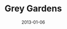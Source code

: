 ---
subheader: ''
description: "<p><span>Once among the brightest names in the pre-Camelot social register,\
  \ the deliciously eccentric aunt and cousin of Jacqueline Kennedy Onassis are now\
  \ East Hampton\u2019s most notorious recluses. Facing an uncertain future, Edith\
  \ Bouvier Beale and her adult daughter, 'Little' Edie, are forced to revisit their\
  \ storied past and come to terms with it \u2013 for better, and for worse.</span></p>\
  \ <p><span>book by\_</span><strong>Doug Wright</strong><br/><span>music by\_</span><strong>Scott\
  \ Frankel</strong><br/><span>lyrics by\_</span><strong>Michael Korie</strong></p><p>directed\
  \ by\_<strong>\xC9amon Boylan</strong></p> <p><strong>Cast</strong></p><p><strong>Nora\
  \ Bingham</strong> (\"Little\" Edie Beale/Edith Bouvier Beale) is a fourth-year\
  \ Spanish major/TAPS minor in the College. She has perviously performed in<em> Into\
  \ the Woods </em>(Jack's Mother/Cinderella's Mother), <em>Much Ado About Nothing</em>\
  \ (Dogberry), <em>Reefer Madness</em> (Sally), <em>The River Jordan: A Victorian\
  \ Circus Tale </em>(Fortunata), <em>Principia Circusatica</em> (The Electron), and\
  \ 8 New Work Week productions. She has also been a makeup and assistant costume\
  \ designer on <em>The Violet Hour</em> and <em>The Lion in Winter</em>.</p><p><strong>Hilary\
  \ Clifford</strong> (Young \"Little\" Edie Beale) is a fourth-year Religious Studies\
  \ and Fundamentals: Issues and Texts double major. She has previously appeared in\
  \ <em>Proof</em> (Claire), and recently served as the Assistant Props Master for\
  \ <a href=\"http://arts.uchicago.edu/content/house-yes\" target=\"_blank\"><em>The\
  \ House of Yes</em></a>. She is the Chair of the University Theater Committee, and\
  \ will forever be a proud member of the 25th Generation of Off-Off Campus.</p><p><strong>Nicholas\
  \ Sidoran</strong> (George Gould Strong) is a second-year TAPS major and is thrilled\
  \ to be playing George Gould Strong in his first University Theater production!\
  \ He has spent the majority of his of time singing with Voices in Your Head and\
  \ is glad to return to his performing roots in musical theatre. Some past roles\
  \ include Adam in<em> Children of Eden</em>, Matt in <em>The Fantasticks</em>, and\
  \ Albert in <em>Bye Bye Birdie</em>.</p> <p><strong>Elisabeth Del Toro </strong>(Edith\
  \ Bouvier Beale) is a second-year TAPS/Spanish major<em>.</em> Previous Acting roles\
  \ include <a href=\"http://arts.uchicago.edu/content/house-yes\" target=\"_blank\"\
  ><em>The House of Yes</em></a>, ALICES: Adventures in Wonderland, and The Drowsy\
  \ Chaperone. She was also a stagehand for Henry VI, the Assistant Sound Designer\
  \ for <em>The</em> Glass Menagerie, and has participated in three Theater[24] festivals.\
  \ In addition she serves on UT Committee. She is excited for her first time not\
  \ worrying about how attractive the costumes make her look.</p> <p><strong>David\
  \ A. Tomblin</strong> (Brooks, Sr./Brooks, Jr.) is a second-year Psychology major\
  \ in the College. His previous performances with University Theater include the\
  \ Baker in <em>Philip Glass Buys A Loaf of Bread</em> and as part of the chorus\
  \ in <em>The Drowsy Chaperone</em>. He assistant directed the Le Vorris and Vox\
  \ show, <em>Principia Circusatica</em>, and has performed with the Hyde Park Community\
  \ Players in their production of <em>Oedipus! The Musical!</em></p> <p><strong>Louise\
  \ Simpson</strong> (Lee Bouvier) is a first-year in the College looking to pursue\
  \ a career in broadcast journalism. This is her first University Theater production.</p><p><strong>Adam\
  \ Johnson</strong> (J.V. \"Major\" Bouvier) is a first-year prospective Biochemistry\
  \ major. This is his first show with University Theater.</p><p><strong>Michael Findley\
  \ </strong>(Joseph Patrick Kennedy, Jr./Jerry) is a second-year in the College.\
  \ He assistant directed <em><a href=\"http://arts.uchicago.edu/content/hedda-gabler\"\
  \ target=\"_blank\">Hedda Gabler</a></em> earlier this season and has previously\
  \ appeared in <em>The Drowsy Chaperone</em> and <em>The Real Thing</em> with University\
  \ Theater.</p> <p><strong>Staff</strong></p><p><strong>\xC9amon Boylan</strong>\
  \ (Director) is a third-year majoring in English Literature and TAPS. With University\
  \ Theater, he has directed <em>The Glass Menagerie</em>, <em>This Property is Condemned</em>,\
  \ A Monologue from <em>The</em> <em>Taming of the Shrew</em>, and assistant directed\
  \ <a href=\"http://arts.uchicago.edu/content/house-yes\" target=\"_blank\"><em>The\
  \ House of Yes</em></a>. Also with University Theater, he has acted in <em>Reefer\
  \ Madness</em> (Lecturer), <em>Henry VI</em> (Warwick), <em>What I Meant Was</em>\
  \ (Fritzie) and worked as a dramaturg on <em>The Merchant of Venice</em>. He also\
  \ has written and directed for New Work Week and co-curates the quarterly Theater[24]\
  \ festival, in which he has performed many times. At Logan he works in the Box Office\
  \ and with TAPS he serves as Front of House Manager North.</p><p><strong>Vanessa\
  \ Farrante</strong> (Stage Manager) is a second-year in the College. She has assistant\
  \ directed last fall's production of <em>The Glass Menagerie </em>and was also the\
  \ stage manager of last winter's Weekend of Workshops (<em>ALICES: Adventures in\
  \ Wonderland</em>).</p><p><strong>Alexander Wikstrom </strong>(Music Director) is\
  \ a third year Geography major who has previously done music-related work with Off-Off\
  \ Campus and has acted in New Work Week.</p><p><strong>Marisa Chilberg</strong>\
  \ (Costume Designer) is a third-year Art History and TAPS major.</p><p><strong>Sammi\
  \ Wreschner </strong>(Lighting Designer) is a third-year Computer Science major\
  \ in the College. She has worked in lighting for five University Theater shows,\
  \ including designing the lights for <em>The</em> <em>Two Gentlemen of Verona</em>.</p>\
  \ <p><strong>Li Wang</strong> (Sound Designer) is a second-year in the College.\
  \ He worked as assistant sound designer in <em>This is Our Youth</em> in the fall\
  \ quarter of his first year. He is extremely into theater sound designing and currently\
  \ also works on campus as theater tech staff for ORCSA.</p><p><strong>Hanna Petroski\
  \ </strong>(Props Designer) is a third-year Environmental Studies major in the College.\
  \ She has previously appeared in past shows by Le Vorris and Vox Circus and also\
  \ stage managed last quarter's workshop of A Monologue from <em>The Taming of the\
  \ Shrew</em>.</p><p><strong>Jamie Mermelstein </strong>(Dramaturg) is a fourth-year\
  \ TAPS and English major in the college. This is her first experience dramaturging,\
  \ but she has worked on ten previous University Theater productions as a stage manager,\
  \ production manager, director, and designer. She has also worked with Ars Nova,\
  \ About Face Theater, Teatro Vista, Court Theatre, and MCA Stage.</p><p><strong>Julia\
  \ Bodson</strong> (Choreographer) is a second-year Statistics major in the College.\
  \ This is her first University Theater production.</p> <p><strong>Brianna Tong</strong>\
  \ (Dance Captain) is a third-year in the College majoring in English and Comparative\
  \ Race and Ethnic Studies. She has previously acted and stage managed with University\
  \ Theater, but this is her first time being any kind of captain in University Theater,\
  \ or any kind of captain in general. She has danced in two University Theater musicals,\
  \ as well as in University Ballet, while walking to class, and in her bedroom to\
  \ trap music.</p><p><strong>Tiffany Wang </strong>(Master Electrician) is a first-year\
  \ in the College. This is her first University Theater production so she's equal\
  \ amounts excited and nervous!</p><p><strong>Sarah Kim</strong> (Assistant Director)\
  \ is a first-year undecided major in the College. This is her first University Theater\
  \ production. She is thrilled to be a part of this wonderful show.</p><p><strong>Natalie\
  \ Wagner</strong> (Assistant Stage Manager) is a first-year in the College. She\
  \ was the assistant stage manager for this quarter's production of <em><a href=\"\
  http://arts.uchicago.edu/content/hedda-gabler\" target=\"_blank\">Hedda Gabler</a>\
  \ </em>and was a designer during Theater[24].</p><p><strong>Isabel Sen </strong>(Assistant\
  \ Production Manager) is a fourth-year majoring in Public Policy Studies in the\
  \ College, and a member of the University Theater Student Committee. Among other\
  \ roles, she has most notably served as Stage Manager (<em>Reefer Madness</em>)\
  \ and Dramaturg (<em>The Violet Hour</em>, <em>The Glass Menagerie</em>), and is\
  \ also one of the curators of the quarterly Theater[24] festival.</p> <p><strong>Rebecca\
  \ Mak</strong> (Assistant Production Manager) is a second-year International Studies\
  \ major in the College. <em>Grey Gardens</em> is the first (and best!) theater production\
  \ that she's worked on.</p><p><strong>Makenzie Coker</strong> (Assistant Costume\
  \ Designer) is a first-year Anthropology major in the College. <em>Grey Gardens</em>\
  \ is her first University Theater production.</p> <p><strong>Michael Roy </strong>(Assistant\
  \ Lighting Designer) is a second-year Chemistry major. This is his first production\
  \ on staff, but he's looking forward to getting more involved in the future.</p><p><strong>Jacob\
  \ Sevart</strong> (Assistant Sound Designer) is a first-year Computer Science major.\
  \ He has previously worked on <a href=\"http://arts.uchicago.edu/content/hedda-gabler\"\
  \ target=\"_blank\"><em>Hedda Gabler</em></a> (Assistant Lighting Designer).</p><p><strong>Sasha\
  \ Ayvazov </strong>(<a href=\"http://arts.uchicago.edu/content/ut-student-committee\"\
  \ target=\"_blank\">University Theater Committee</a> Liaison) is a third-year English\
  \ and Math major. He has been a part of some twenty-odd shows at UChicago, with\
  \ University Theater, Attori Senza Paura, Le Vorris and Vox, and CES. He is a member\
  \ of University Theater committee, a curator for Theater[24], and is directing <em>The\
  \ Clean House</em>, the 8th week University Theater show next quarter. In his free\
  \ time, he likes long walks on the beach and wondering why he does so much theater.</p>"
slug: grey-gardens
title: Grey Gardens
layout: show-info
quarter: fall
year: 2013
season: 2013-2014 Shows
date: 2013-01-06

---
